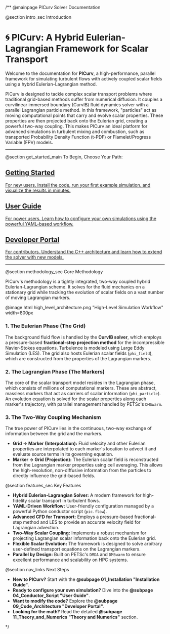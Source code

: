 /**
@mainpage PICurv Solver Documentation

@section intro_sec Introduction

# 🌀 PICurv: A Hybrid Eulerian-Lagrangian Framework for Scalar Transport

Welcome to the documentation for **PICurv**, a high-performance, parallel framework for simulating turbulent flows with actively coupled scalar fields using a hybrid Eulerian-Lagrangian method.

PICurv is designed to tackle complex scalar transport problems where traditional grid-based methods suffer from numerical diffusion. It couples a curvilinear immersed boundary (CurvIB) fluid dynamics solver with a parallel Lagrangian particle method. In this framework, "particles" act as moving computational points that carry and evolve scalar properties. These properties are then projected back onto the Eulerian grid, creating a powerful two-way coupling. This makes PICurv an ideal platform for advanced simulations in turbulent mixing and combustion, such as transported Probability Density Function (t-PDF) or Flamelet/Progress Variable (FPV) models.

---

@section get_started_main To Begin, Choose Your Path:

<div class="main_page_buttons">
    <a href="01_Installation.html" class="main_page_button">
        <h2>Getting Started</h2>
        <p>For new users. Install the code, run your first example simulation, and visualize the results in minutes.</p>
    </a>
    <a href="04_Conductor_Script.html" class="main_page_button">
        <h2>User Guide</h2>
        <p>For power users. Learn how to configure your own simulations using the powerful YAML-based workflow.</p>
    </a>
    <a href="09_Code_Architecture.html" class="main_page_button">
        <h2>Developer Portal</h2>
        <p>For contributors. Understand the C++ architecture and learn how to extend the solver with new models.</p>
    </a>
</div>

---

@section methodology_sec Core Methodology

PICurv's methodology is a tightly integrated, two-way coupled hybrid Eulerian-Lagrangian scheme. It solves for the fluid mechanics on a stationary grid while tracking the evolution of scalar fields on a vast number of moving Lagrangian markers.

@image html high_level_architecture.png "High-Level Simulation Workflow" width=800px

### 1. The Eulerian Phase (The Grid)

The background fluid flow is handled by the **CurvIB solver**, which employs a pressure-based **fractional-step projection method** for the incompressible Navier-Stokes equations. Turbulence is modeled using Large Eddy Simulation (LES). The grid also hosts Eulerian scalar fields (`phi_field`), which are constructed from the properties of the Lagrangian markers.

### 2. The Lagrangian Phase (The Markers)

The core of the scalar transport model resides in the Lagrangian phase, which consists of millions of computational markers. These are abstract, massless markers that act as carriers of scalar information (`phi_particle`). An evolution equation is solved for the scalar properties along each marker's trajectory, with parallel management handled by PETSc's `DMSwarm`.

### 3. The Two-Way Coupling Mechanism

The true power of PICurv lies in the continuous, two-way exchange of information between the grid and the markers.

-   **Grid → Marker (Interpolation):** Fluid velocity and other Eulerian properties are interpolated to each marker's location to advect it and evaluate source terms in its governing equation.
-   **Marker → Grid (Projection):** The Eulerian scalar field is reconstructed from the Lagrangian marker properties using cell averaging. This allows the high-resolution, non-diffusive information from the particles to directly influence the grid-based fields.

@section features_sec Key Features

- **Hybrid Eulerian-Lagrangian Solver:** A modern framework for high-fidelity scalar transport in turbulent flows.
- **YAML-Driven Workflow:** User-friendly configuration managed by a powerful Python conductor script (`pic.flow`).
- **Advanced CFD for Transport:** Employs a pressure-based fractional-step method and LES to provide an accurate velocity field for Lagrangian advection.
- **Two-Way Scalar Coupling:** Implements a robust mechanism for projecting Lagrangian scalar information back onto the Eulerian grid.
- **Flexible Scalar Evolution:** The framework is designed to solve arbitrary user-defined transport equations on the Lagrangian markers.
- **Parallel by Design:** Built on PETSc's `DMDA` and `DMSwarm` to ensure excellent performance and scalability on HPC systems.

@section nav_links Next Steps

- **New to PICurv?** Start with the **@subpage 01_Installation "Installation Guide"**.
- **Ready to configure your own simulation?** Dive into the **@subpage 04_Conductor_Script "User Guide"**.
- **Want to modify the code?** Explore the **@subpage 09_Code_Architecture "Developer Portal"**.
- **Looking for the math?** Read the detailed **@subpage 11_Theory_and_Numerics "Theory and Numerics"** section.

*/